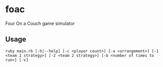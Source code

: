 # foac
Four On a Couch game simulator

## Usage 
    ruby main.rb [-h|--help] [-c <player count>] [-a <arrangement>] [-1 <team 1 strategy>] [-2 <team 2 strategy>] [-b <number of times to run>] [-v]
